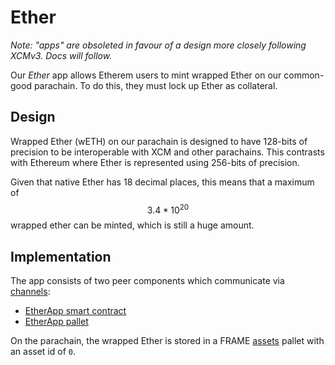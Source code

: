 # Ether

_Note: "apps" are obsoleted in favour of a design more closely following XCMv3. Docs will follow._&#x20;

Our _Ether_ app allows Etherem users to mint wrapped Ether on our common-good parachain. To do this, they must lock up Ether as collateral.

## Design

Wrapped Ether (wETH) on our parachain is designed to have 128-bits of precision to be interoperable with XCM and other parachains. This contrasts with Ethereum where Ether is represented using 256-bits of precision.

Given that native Ether has 18 decimal places, this means that a maximum of $$3.4*10^{20}$$wrapped ether can be minted, which is still a huge amount.

## Implementation

The app consists of two peer components which communicate via [channels](../channels/):

* [EtherApp smart contract](../../../contracts/contracts/ETHApp.sol)
* [EtherApp pallet](https://github.com/Snowfork/snowbridge/tree/main/parachain/pallets/eth-app)

On the parachain, the wrapped Ether is stored in a FRAME [assets](https://github.com/paritytech/substrate/tree/master/frame/assets) pallet with an asset id of `0`.
